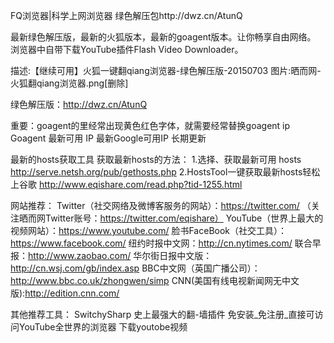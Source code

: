 FQ浏览器|科学上网浏览器
绿色解压包http://dwz.cn/AtunQ

最新绿色解压版，最新的火狐版本，最新的goagent版本。让你畅享自由网络。
浏览器中自带下载YouTube插件Flash Video Downloader。


描述:【继续可用】火狐一键翻qiang浏览器-绿色解压版-20150703
图片:晒而网-火狐翻qiang浏览器.png[删除]



绿色解压版：http://dwz.cn/AtunQ

重要：goagent的里经常出现黄色红色字体，就需要经常替换goagent ip
Goagent 最新可用 IP 最新Google可用IP 长期更新 

最新的hosts获取工具
获取最新hosts的方法：
1.选择、获取最新可用 hosts  http://serve.netsh.org/pub/gethosts.php
2.HostsTool一键获取最新hosts轻松上谷歌 http://www.eqishare.com/read.php?tid-1255.html

网站推荐：
Twitter（社交网络及微博客服务的网站）：https://twitter.com/  （关注晒而网Twitter账号：https://twitter.com/eqishare）
YouTube（世界上最大的视频网站）：https://www.youtube.com/
脸书FaceBook（社交工具）：https://www.facebook.com/
纽约时报中文网：http://cn.nytimes.com/
联合早报：http://www.zaobao.com/
华尔街日报中文版：http://cn.wsj.com/gb/index.asp
BBC中文网（英国广播公司）：http://www.bbc.co.uk/zhongwen/simp
CNN(美国有线电视新闻网无中文版):http://edition.cnn.com/ 

其他推荐工具：
SwitchySharp 史上最强大的翻-墙插件 
免安装_免注册_直接可访问YouTube全世界的浏览器 
下载youtobe视频 
